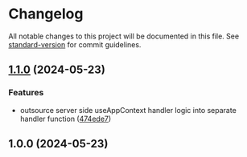 # Changelog

All notable changes to this project will be documented in this file. See [standard-version](https://github.com/conventional-changelog/standard-version) for commit guidelines.

## [1.1.0](https://github.com/antify/app-context-module/compare/v1.0.0...v1.1.0) (2024-05-23)


### Features

* outsource server side useAppContext handler logic into separate handler function ([474ede7](https://github.com/antify/app-context-module/commit/474ede71357e4d08c2bc5a46f3677a7f77de6027))

## 1.0.0 (2024-05-23)
